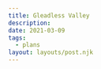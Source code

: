 ```yaml
---
title: Gleadless Valley
description: 
date: 2021-03-09
tags:
  - plans
layout: layouts/post.njk
---
```


